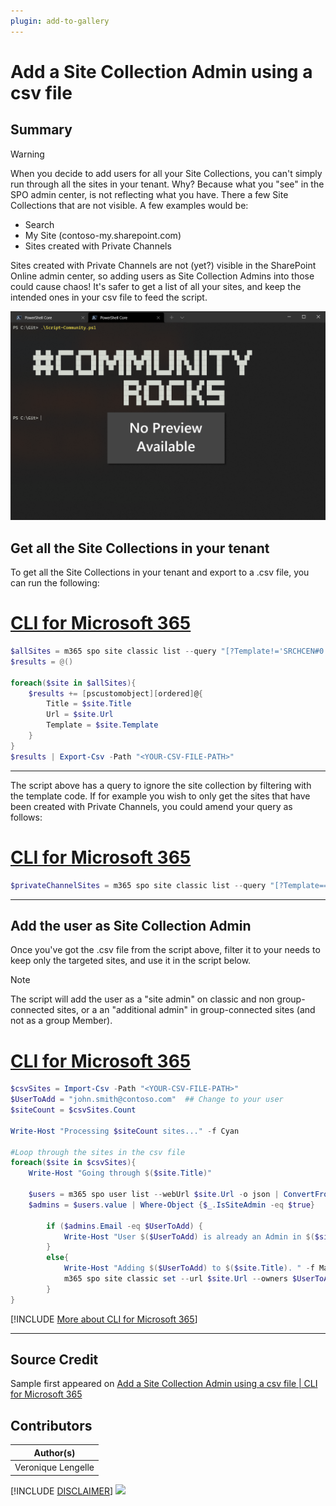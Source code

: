 ```yaml
---
plugin: add-to-gallery
---
```


# Add a Site Collection Admin using a csv file

## Summary

>[!warning]
> When you decide to add users for all your Site Collections, you can't simply run through all the sites in your tenant. Why? Because what you "see" in the SPO admin center, is not reflecting what you have. There a few Site Collections that are not visible. A few examples would be:
>
> - Search
> - My Site (contoso-my.sharepoint.com)
> - Sites created with Private Channels
>
> Sites created with Private Channels are not (yet?) visible in the SharePoint Online admin center, so adding users as Site Collection Admins into those could cause chaos! It's safer to get a list of all your sites, and keep the intended ones in your csv file to feed the script.

![Example Screenshot](assets/example.png)

## Get all the Site Collections in your tenant

To get all the Site Collections in your tenant and export to a .csv file, you can run the following:

# [CLI for Microsoft 365](#tab/cli-m365-ps1)
```powershell
$allSites = m365 spo site classic list --query "[?Template!='SRCHCEN#0']" -o json | ConvertFrom-Json
$results = @()

foreach($site in $allSites){
    $results += [pscustomobject][ordered]@{
        Title = $site.Title
        Url = $site.Url
        Template = $site.Template
    }
}
$results | Export-Csv -Path "<YOUR-CSV-FILE-PATH>"
```
***

 The script above has a query to ignore the site collection by filtering with the template code. If for example you wish to only get the sites that have been created with Private Channels, you could amend your query as follows:
 
# [CLI for Microsoft 365](#tab/cli-m365-ps2)
```powershell
$privateChannelSites = m365 spo site classic list --query "[?Template=='TEAMCHANNEL#0']" -o json | ConvertFrom-Json
```
***

## Add the user as Site Collection Admin

Once you've got the .csv file from the script above, filter it to your needs to keep only the targeted sites, and use it in the script below.
 
> [!note]
> The script will add the user as a "site admin" on classic and non group-connected sites, or a an "additional admin" in group-connected sites (and not as a group Member).
 
# [CLI for Microsoft 365](#tab/cli-m365-ps3)
```powershell
$csvSites = Import-Csv -Path "<YOUR-CSV-FILE-PATH>"
$UserToAdd = "john.smith@contoso.com"  ## Change to your user
$siteCount = $csvSites.Count

Write-Host "Processing $siteCount sites..." -f Cyan

#Loop through the sites in the csv file
foreach($site in $csvSites){
    Write-Host "Going through $($site.Title)" 
    
    $users = m365 spo user list --webUrl $site.Url -o json | ConvertFrom-Json
    $admins = $users.value | Where-Object {$_.IsSiteAdmin -eq $true}
        
        if ($admins.Email -eq $UserToAdd) {
            Write-Host "User $($UserToAdd) is already an Admin in $($site.Title)." -f Green
        }
        else{
            Write-Host "Adding $($UserToAdd) to $($site.Title). " -f Magenta
            m365 spo site classic set --url $site.Url --owners $UserToAdd
        }
}
```
[!INCLUDE [More about CLI for Microsoft 365](../../docfx/includes/MORE-CLIM365.md)]
***

## Source Credit

Sample first appeared on [Add a Site Collection Admin using a csv file | CLI for Microsoft 365](https://pnp.github.io/cli-microsoft365/sample-scripts/spo/add-site-collection-admin-using-csv-file/)

## Contributors

| Author(s) |
|-----------|
| Veronique Lengelle |


[!INCLUDE [DISCLAIMER](../../docfx/includes/DISCLAIMER.md)]
<img src="https://telemetry.sharepointpnp.com/script-samples/scripts/spo-add-site-collection-admin-using-csv-file" aria-hidden="true" />